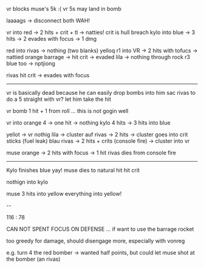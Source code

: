 vr blocks muse's 5k :(
vr 5s may land in bomb

laaaags -> disconnect both WAH!

vr into red -> 2 hits + crit + tl -> natties! crit is hull breach
kylo into blue -> 3 hits -> 2 evades with focus -> 1 dmg

red into rivas -> nothing (two blanks)
yelloq r1 into VR -> 2 hits with tofucs -> nattied
orange barrage -> hit crit -> evaded
lila -> nothing through rock r3
blue too -> nptjiong

rivas hit crit -> evades with focus

---

vr is basically dead because he can easily drop bombs into him
sac rivas to do a 5 straight with vr? let him take the hit

vr bomb 1 hit + 1 from roll ... this is not gogin well

vr into orange 4 -> one hit -> nothing
kylo 4 hits -> 3 hits into blue

yellot -> vr nothig
lila -> cluster auf rivas -> 2 hits -> cluster goes into crit sticks (fuel leak)
blau rivas -> 2 hits + crits (console fire) -> cluster into vr

muse orange -> 2 hits with focus -> 1 hit
rivas dies from console fire

---

Kylo finishes blue yay!
muse dies to natural hit hit crit

nothign into kylo

muse 3 hits into yellow everything into yellow!

--

116 : 78

CAN NOT SPENT FOCUS ON DEFENSE ... if want to use the barrage rocket

too greedy for damage, should disengage more, especially with vonreg

e.g. turn 4 the red bomber -> wanted half points, but could let muse shot at the bomber (an rivas)

